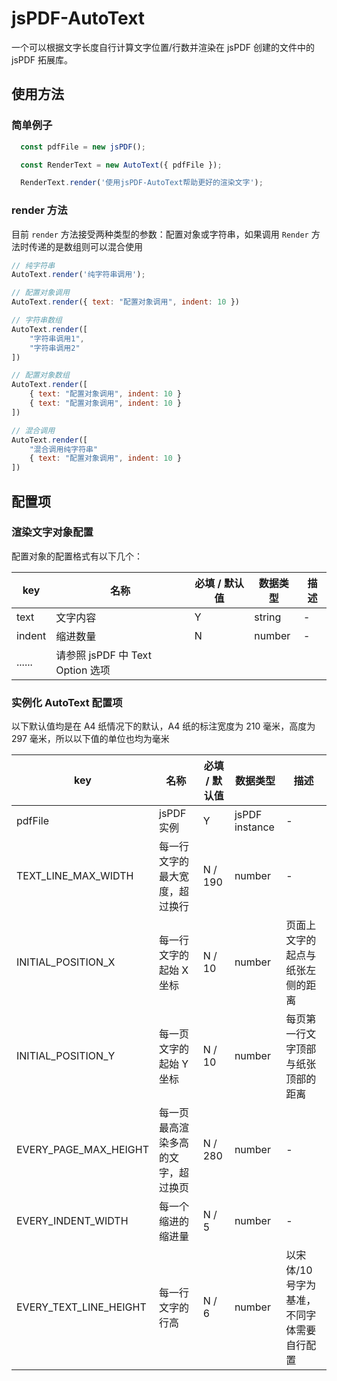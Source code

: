 # jsPDF-AutoText

一个可以根据文字长度自行计算文字位置/行数并渲染在 jsPDF 创建的文件中的 jsPDF 拓展库。

## 使用方法

### 简单例子

```js
  const pdfFile = new jsPDF();

  const RenderText = new AutoText({ pdfFile });

  RenderText.render('使用jsPDF-AutoText帮助更好的渲染文字');
```
### render 方法

目前 `render` 方法接受两种类型的参数：配置对象或字符串，如果调用 `Render` 方法时传递的是数组则可以混合使用

```javascript
// 纯字符串
AutoText.render('纯字符串调用');

// 配置对象调用
AutoText.render({ text: "配置对象调用", indent: 10 })

// 字符串数组
AutoText.render([
    "字符串调用1",
    "字符串调用2"
])

// 配置对象数组
AutoText.render([
    { text: "配置对象调用", indent: 10 }
    { text: "配置对象调用", indent: 10 }
])

// 混合调用
AutoText.render([
    "混合调用纯字符串"
    { text: "配置对象调用", indent: 10 }
])
```

## 配置项

### 渲染文字对象配置

配置对象的配置格式有以下几个：

| key    | 名称                             | 必填 / 默认值 | 数据类型 | 描述 |
| ------ | -------------------------------- | ------------- | -------- | ---- |
| text   | 文字内容                         | Y             | string   | -    |
| indent | 缩进数量                         | N             | number   | -    |
| ...... | 请参照 jsPDF 中 Text Option 选项 |               |          |      |

### 实例化 AutoText 配置项

以下默认值均是在 A4 纸情况下的默认，A4 纸的标注宽度为 210 毫米，高度为 297 毫米，所以以下值的单位也均为毫米

| key                    | 名称                               | 必填 / 默认值 | 数据类型       | 描述                                       |
| ---------------------- | ---------------------------------- | ------------- | -------------- | ------------------------------------------ |
| pdfFile                | jsPDF 实例                         | Y             | jsPDF instance | -                                          |
| TEXT_LINE_MAX_WIDTH    | 每一行文字的最大宽度，超过换行     | N / 190       | number         | -                                          |
| INITIAL_POSITION_X     | 每一行文字的起始 X 坐标            | N / 10        | number         | 页面上文字的起点与纸张左侧的距离           |
| INITIAL_POSITION_Y     | 每一页文字的起始 Y 坐标            | N / 10        | number         | 每页第一行文字顶部与纸张顶部的距离         |
| EVERY_PAGE_MAX_HEIGHT  | 每一页最高渲染多高的文字，超过换页 | N / 280       | number         | -                                          |
| EVERY_INDENT_WIDTH     | 每一个缩进的缩进量                 | N / 5         | number         | -                                          |
| EVERY_TEXT_LINE_HEIGHT | 每一行文字的行高                   | N / 6         | number         | 以宋体/10 号字为基准，不同字体需要自行配置 |